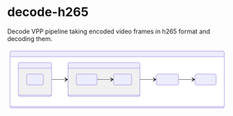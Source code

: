 # decode-h265

Decode VPP  pipeline taking encoded video frames in h265 format and decoding them.

![diagram](./README-1.svg)


